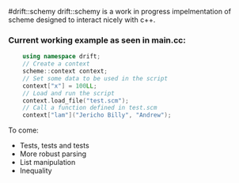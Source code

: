 #drift::schemy
drift::schemy is a work in progress impelmentation of scheme designed to 
interact nicely with c++.
### Current working example as seen in main.cc:
```C++
	using namespace drift;
	// Create a context
	scheme::context context;
	// Set some data to be used in the script
	context["x"] = 100LL;
	// Load and run the script
	context.load_file("test.scm");
	// Call a function defined in test.scm
	context["lam"]("Jericho Billy", "Andrew");
```

To come:
- Tests, tests and tests
- More robust parsing
- List manipulation
- Inequality